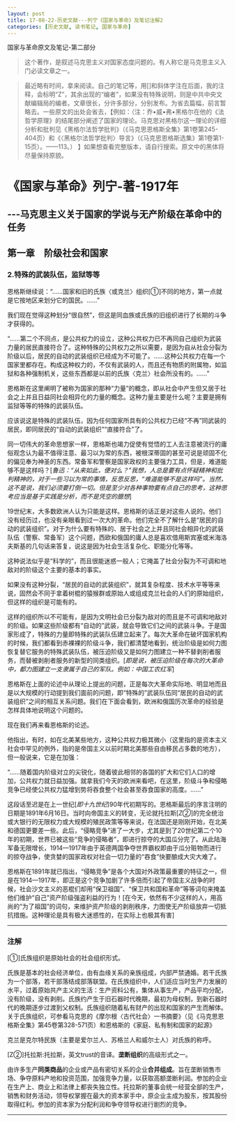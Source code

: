 ```yaml
---
layout: post
title: 17-08-22-历史文献---列宁《国家与革命》及笔记注解2
categories: [历史文献, 读书笔记, 国家与革命]
---
```

国家与革命原文及笔记-第二部分

>这个著作，是叙述马克思主义对国家态度问题的。有人称它是马克思主义入门必读文章之一。

>最近略有时间，拿来阅读。自己的笔记等，用[]和斜体字注在后面，我的注释，会标明“Z”，其余出现的“编者”，如果没有特殊说明，则是中共中央文献编辑局的编者。文章很长，分许多部分，分别发布。为省去篇幅，前言暂略去。一些原文的出处会省去，【例如：（注：乔•威•弗•黑格尔在他的《法哲学原理》的结尾部分阐述了国家的理论。马克思对黑格尔这一理论的详细分析和批判见《黑格尔法哲学批判》（《马克思恩格斯全集》第1卷第245-404页）和《〈黑格尔法哲学批判〉导言》（《马克思恩格斯选集》第1卷第1-15页）。——113。） 】如果想查看完整版本，请自行搜索。原文中的黑体将尽量保持原貌。

# 《国家与革命》列宁-著-1917年 #

## ---马克思主义关于国家的学说与无产阶级在革命中的任务 ##

## 第一章　阶级社会和国家

### 2.特殊的武装队伍，监狱等等

恩格斯继续说：“……国家和旧的氏族〈或克兰〉组织[①]不同的地方，第一点就是它按地区来划分它的国民。……”
    
我们现在觉得这种划分“很自然”，但这是同血族或氏族的旧组织进行了长期的斗争才获得的。
    
“……第二个不同点，是公共权力的设立，这种公共权力已不再同自己组织为武装力量的居民直接符合了。这种特殊的公共权力之所以需要，是因为自从社会分裂为阶级以后，居民的自动的武装组织已经成为不可能了。……这种公共权力在每一个国家里都存在。构成这种权力的，不仅有武装的人，而且还有物质的附属物，如监狱和各种强制机关，这些东西都是以前的氏族〈克兰〉社会所没有的。……”
    
恩格斯在这里阐明了被称为国家的那种“力量”的概念，即从社会中产生但又居于社会之上并且日益同社会相异化的力量的概念。这种力量主要是什么呢？主要是拥有监狱等等的特殊的武装队伍。
    
应该说这是特殊的武装队伍，因为任何国家所具有的公共权力已经“不再”同武装的居民，即同居民的“自动的武装组织”“直接符合”了。
    
同一切伟大的革命思想家一样，恩格斯也竭力促使有觉悟的工人去注意被流行的庸俗观念认为最不值得注意、最习以为常的东西，被根深蒂固的甚至可说是顽固不化的偏见奉为神圣的东西。常备军和警察是国家政权的主要强力工具，但是，难道能够不是这样吗？[*鲁迅：“从来如此，便对么？”我想，人总是要有点怀疑精神和批判精神的，对于一些习以为常的事情，反思反思，“难道能够不是这样吗”。当然，这不是说，我们必须要打倒一切。但是至少对各种事物要有点自己的思考，这种思考应当是基于实践是分析，而不是凭空的臆想*]
    
19世纪末，大多数欧洲人认为只能是这样。恩格斯的话正是对这些人说的。他们没有经历过，也没有亲眼看到过一次大的革命。他们完全不了解什么是“居民的自动的武装组织”。对于为什么要有特殊的、居于社会之上并且同社会相异化的武装队伍（警察、常备军）这个问题，西欧和俄国的庸人总是喜欢借用斯宾塞或米海洛夫斯基的几句话来答复，说这是因为社会生活复杂化、职能分化等等。
    
这种说法似乎是“科学的”，而且很能迷惑一般人；它掩盖了社会分裂为不可调和地敌对的阶级这个主要的基本的事实。
    
如果没有这种分裂，“居民的自动的武装组织”，就其复杂程度、技术水平等等来说，固然会不同于拿着树棍的猿猴群或原始人或组成克兰社会的人们的原始组织，但这样的组织是可能有的。
    
这样的组织所以不可能有，是因为文明社会已分裂为敌对的而且是不可调和地敌对的阶级。如果这些阶级都有“自动的”武装，就会导致它们之间的武装斗争。于是国家形成了，特殊的力量即特殊的武装队伍建立起来了。每次大革命在破坏国家机构的时候，我们都看到赤裸裸的阶级斗争，我们都清楚地看到，统治阶级是如何力图恢复替它服务的特殊武装队伍，被压迫阶级又是如何力图建立一种不替剥削者服务，而替被剥削者服务的新型的同类组织。[*即是说，被压迫阶级在每次的大革命中，都力图建立一支隶属于自己的军队。例如：中国工农红军*]
    
恩格斯在上面的论述中从理论上提出的问题，正是每次大革命实际地、明显地而且是以大规模的行动提到我们面前的问题，即“特殊的”武装队伍同“居民的自动的武装组织”之间的相互关系问题。我们在下面会看到，欧洲和俄国历次革命的经验是怎样具体地说明这个问题的。
    
现在我们再来看恩格斯的论述。
    
他指出，有时，如在北美某些地方，这种公共权力极其微小（这里指的是资本主义社会中罕见的例外，指的是帝国主义以前时期北美那些自由移民占多数的地方），但一般说来，它是在加强：
    
“……随着国内阶级对立的尖锐化，随着彼此相邻的各国的扩大和它们人口的增加，公共权力就日益加强。就拿我们今天的欧洲来看吧，在这里，阶级斗争和侵略竞争已经使公共权力猛增到势将吞食整个社会甚至吞食国家的高度。……”
    
这段话至迟是在上一世纪[*即十九世纪*]90年代初期写的。恩格斯最后的序言注明的日期是1891年6月16日。当时向帝国主义的转变，无论就托拉斯[*Z②*]的完全统治或大银行的无限权力或大规模的殖民政策等等来说，在法国还是刚刚开始，在北美和德国更要差一些。此后，“侵略竞争”进了一大步，尤其是到了20世纪第二个10年的初期，世界已被这些“竞争的侵略者”，即进行掠夺的大国瓜分完了。从此陆海军备无限增长，1914—1917年由于英德两国争夺世界霸权即由于瓜分赃物而进行的掠夺战争，使贪婪的国家政权对社会一切力量的“吞食”快要酿成大灾大难了。
    
恩格斯在1891年就已指出，“侵略竞争”是各个大国对外政策最重要的特征之一，但是在1914—1917年，即正是这个竞争加剧了许多倍而引起了帝国主义战争的时候，社会沙文主义的恶棍们却用“保卫祖国”、“保卫共和国和革命”等等词句来掩盖他们维护“自己”资产阶级强盗利益的行为！[在今天，依然有不少这样的人，用高尚的“为了祖国”的词句，来维护资产阶级的剥削秩序，力图使无产阶级放弃一切抵抗措施。这种理论是具有极大迷惑性的，在实际上也极其有害]


---

### 注解

[①]氏族组织是原始社会的社会组织形式。

氏族是基本的社会经济单位，由有血缘关系的亲族组成，内部严禁通婚。若干氏族为一个部落，若干部落结成部落联盟。在氏族组织中，人们适应当时生产力发展的水平，过着原始共产主义的生活：生产资料公有，集体从事生产，产品平均分配，没有阶级，没有剥削。氏族约产生于旧石器时代晚期，最初为母权制，到新石器时代的晚期逐步过渡到父权制。氏族组织随着私有财产的出现和国家的产生而解体。关于氏族组织，可参看马克思的《摩尔根〈古代社会〉一书摘要》（见《马克思恩格斯全集》第45卷第328-571页）和恩格斯的《家庭、私有制和国家的起源》
    
克兰是克尔特民族（主要是爱尔兰人、苏格兰人和威尔士人）对氏族的称呼。

[Z②]托拉斯:托拉斯，英文trust的音译。**垄断组织**的高级形式之一。

由许多生产**同类商品**的企业或产品有密切关系的企业**合并组成**。旨在垄断销售市场、争夺原料产地和投资范围，加强竞争力量，以获取高额垄断利润。参加的企业在生产上、商业上和法律上都丧失独立性。托拉斯的董事会统一经营全部的生产，销售和财务活动，领导权掌握在最大的资本家手中，原企业主成为股东，按其股份取得红利。参加的资本家为分配利润和争夺领导权进行剧烈的竞争。

---

